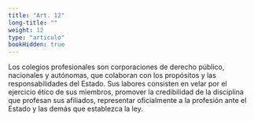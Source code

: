 ```yaml
---
title: "Art. 12"
long-title: ""
weight: 12
type: "articulo"
bookHidden: true
---
```

Los colegios profesionales son corporaciones de derecho público, nacionales y autónomas, que colaboran con los propósitos y las responsabilidades del Estado. Sus labores consisten en velar por el ejercicio ético de sus miembros, promover la credibilidad de la disciplina que profesan sus afiliados, representar oficialmente a la profesión ante el Estado y las demás que establezca la ley.
